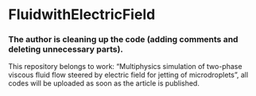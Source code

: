 # FluidwithElectricField
### The author is cleaning up the code (adding comments and deleting unnecessary parts).
This repository belongs to work: “Multiphysics simulation of two-phase viscous fluid flow steered by electric field for jetting of microdroplets”, all codes will be uploaded as soon as the article is published.
